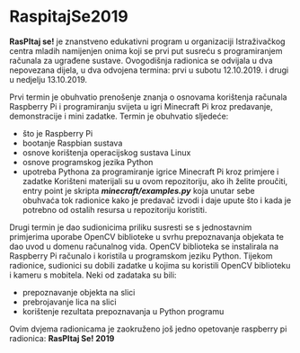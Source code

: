 # RaspitajSe2019
**RasPItaj se!** je znanstveno edukativni program u organizaciji Istraživačkog centra mladih namijenjen onima koji se prvi put susreću s programiranjem računala za ugrađene sustave. Ovogodišnja radionica se odvijala u dva nepovezana dijela, u dva odvojena termina: prvi u subotu 12.10.2019. i drugi u nedjelju 13.10.2019.

Prvi termin je obuhvatio prenošenje znanja o osnovama korištenja računala Raspberry Pi i programiranju svijeta u igri Minecraft Pi kroz predavanje, demonstracije i mini zadatke. Termin je obuhvatio sljedeće:
 - što je Raspberry Pi
 - bootanje Raspbian sustava
 - osnove korištenja operacijskog sustava Linux
 - osnove programskog jezika Python
 - upotreba Pythona za programiranje igrice Minecraft Pi kroz primjere i zadatke
Korišteni materijali su u ovom repozitoriju, ako ih želite proučiti, entry point je skripta ***minecraft/examples.py*** koja unutar sebe obuhvaća tok radionice kako je predavač izvodi i daje upute što i kada je potrebno od ostalih resursa u repozitoriju koristiti. 

Drugi termin je dao sudionicima priliku susresti se s jednostavnim primjerima uporabe OpenCV biblioteke u svrhu prepoznavanja objekata te dao uvod u domenu računalnog vida. OpenCV biblioteka se instalirala na Raspberry Pi računalo i koristila u programskom jeziku Python. Tijekom radionice, sudionici su dobili zadatke u kojima su koristili OpenCV biblioteku i kameru s mobitela. Neki od zadataka su bili:
 - prepoznavanje objekta na slici
 - prebrojavanje lica na slici
 - korištenje rezultata prepoznavanja u Python programu

Ovim dvjema radionicama je zaokruženo još jedno opetovanje raspberry pi radionica: **RasPItaj Se! 2019**